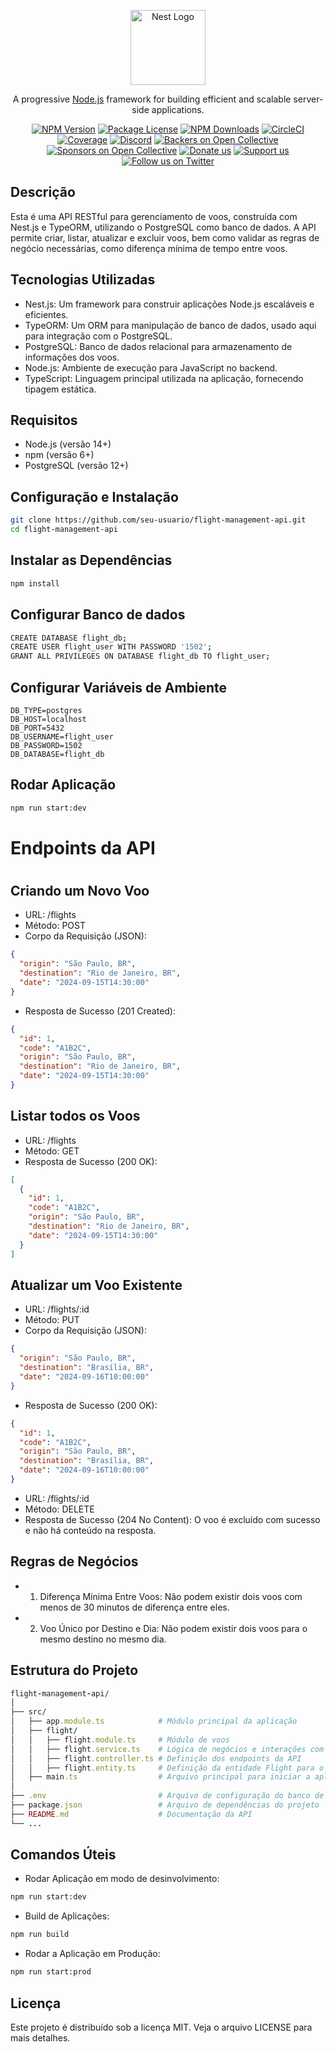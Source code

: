 <p align="center">
  <a href="http://nestjs.com/" target="blank"><img src="https://nestjs.com/img/logo-small.svg" width="120" alt="Nest Logo" /></a>
</p>

[circleci-image]: https://img.shields.io/circleci/build/github/nestjs/nest/master?token=abc123def456
[circleci-url]: https://circleci.com/gh/nestjs/nest

  <p align="center">A progressive <a href="http://nodejs.org" target="_blank">Node.js</a> framework for building efficient and scalable server-side applications.</p>
    <p align="center">
<a href="https://www.npmjs.com/~nestjscore" target="_blank"><img src="https://img.shields.io/npm/v/@nestjs/core.svg" alt="NPM Version" /></a>
<a href="https://www.npmjs.com/~nestjscore" target="_blank"><img src="https://img.shields.io/npm/l/@nestjs/core.svg" alt="Package License" /></a>
<a href="https://www.npmjs.com/~nestjscore" target="_blank"><img src="https://img.shields.io/npm/dm/@nestjs/common.svg" alt="NPM Downloads" /></a>
<a href="https://circleci.com/gh/nestjs/nest" target="_blank"><img src="https://img.shields.io/circleci/build/github/nestjs/nest/master" alt="CircleCI" /></a>
<a href="https://coveralls.io/github/nestjs/nest?branch=master" target="_blank"><img src="https://coveralls.io/repos/github/nestjs/nest/badge.svg?branch=master#9" alt="Coverage" /></a>
<a href="https://discord.gg/G7Qnnhy" target="_blank"><img src="https://img.shields.io/badge/discord-online-brightgreen.svg" alt="Discord"/></a>
<a href="https://opencollective.com/nest#backer" target="_blank"><img src="https://opencollective.com/nest/backers/badge.svg" alt="Backers on Open Collective" /></a>
<a href="https://opencollective.com/nest#sponsor" target="_blank"><img src="https://opencollective.com/nest/sponsors/badge.svg" alt="Sponsors on Open Collective" /></a>
  <a href="https://paypal.me/kamilmysliwiec" target="_blank"><img src="https://img.shields.io/badge/Donate-PayPal-ff3f59.svg" alt="Donate us"/></a>
    <a href="https://opencollective.com/nest#sponsor"  target="_blank"><img src="https://img.shields.io/badge/Support%20us-Open%20Collective-41B883.svg" alt="Support us"></a>
  <a href="https://twitter.com/nestframework" target="_blank"><img src="https://img.shields.io/twitter/follow/nestframework.svg?style=social&label=Follow" alt="Follow us on Twitter"></a>
</p>
  <!--[![Backers on Open Collective](https://opencollective.com/nest/backers/badge.svg)](https://opencollective.com/nest#backer)
  [![Sponsors on Open Collective](https://opencollective.com/nest/sponsors/badge.svg)](https://opencollective.com/nest#sponsor)-->

## Descrição

Esta é uma API RESTful para gerenciamento de voos, construída com Nest.js e TypeORM, utilizando o PostgreSQL como banco de dados. A API permite criar, listar, atualizar e excluir voos, bem como validar as regras de negócio necessárias, como diferença mínima de tempo entre voos.

## Tecnologias Utilizadas

- Nest.js: Um framework para construir aplicações Node.js escaláveis e eficientes.
- TypeORM: Um ORM para manipulação de banco de dados, usado aqui para integração com o PostgreSQL.
- PostgreSQL: Banco de dados relacional para armazenamento de informações dos voos.
- Node.js: Ambiente de execução para JavaScript no backend.
- TypeScript: Linguagem principal utilizada na aplicação, fornecendo tipagem estática.

## Requisitos

- Node.js (versão 14+)
- npm (versão 6+)
- PostgreSQL (versão 12+)

## Configuração e Instalação

```bash
git clone https://github.com/seu-usuario/flight-management-api.git
cd flight-management-api
```

## Instalar as Dependências

```bash
npm install
```

## Configurar Banco de dados

```bash
CREATE DATABASE flight_db;
CREATE USER flight_user WITH PASSWORD '1502';
GRANT ALL PRIVILEGES ON DATABASE flight_db TO flight_user;
```

## Configurar Variáveis de Ambiente
```env
DB_TYPE=postgres
DB_HOST=localhost
DB_PORT=5432
DB_USERNAME=flight_user
DB_PASSWORD=1502
DB_DATABASE=flight_db
```

## Rodar Aplicação
```bash
npm run start:dev
```

<h1> Endpoints da API <h1>

## Criando um Novo Voo

- URL: /flights
- Método: POST
- Corpo da Requisição (JSON):
```JSON
{
  "origin": "São Paulo, BR",
  "destination": "Rio de Janeiro, BR",
  "date": "2024-09-15T14:30:00"
}
```
- Resposta de Sucesso (201 Created):
```JSON
{
  "id": 1,
  "code": "A1B2C",
  "origin": "São Paulo, BR",
  "destination": "Rio de Janeiro, BR",
  "date": "2024-09-15T14:30:00"
}
```
## Listar todos os Voos

- URL: /flights
- Método: GET
- Resposta de Sucesso (200 OK):

```JSON
[
  {
    "id": 1,
    "code": "A1B2C",
    "origin": "São Paulo, BR",
    "destination": "Rio de Janeiro, BR",
    "date": "2024-09-15T14:30:00"
  }
]
```

## Atualizar um Voo Existente

- URL: /flights/:id
- Método: PUT
- Corpo da Requisição (JSON):
```JSON
{
  "origin": "São Paulo, BR",
  "destination": "Brasília, BR",
  "date": "2024-09-16T10:00:00"
}
```
- Resposta de Sucesso (200 OK):
```JSON
{
  "id": 1,
  "code": "A1B2C",
  "origin": "São Paulo, BR",
  "destination": "Brasília, BR",
  "date": "2024-09-16T10:00:00"
}
```

- URL: /flights/:id
- Método: DELETE
- Resposta de Sucesso (204 No Content): O voo é excluído com sucesso e não há conteúdo na resposta.

## Regras de Negócios
- 1. Diferença Mínima Entre Voos: Não podem existir dois voos com menos de 30 minutos de diferença entre eles.
- 2. Voo Único por Destino e Dia: Não podem existir dois voos para o mesmo destino no mesmo dia.

## Estrutura do Projeto

```ruby
flight-management-api/
│
├── src/
│   ├── app.module.ts            # Módulo principal da aplicação
│   ├── flight/
│   │   ├── flight.module.ts     # Módulo de voos
│   │   ├── flight.service.ts    # Lógica de negócios e interações com o banco de dados
│   │   ├── flight.controller.ts # Definição dos endpoints da API
│   │   ├── flight.entity.ts     # Definição da entidade Flight para o TypeORM
│   ├── main.ts                  # Arquivo principal para iniciar a aplicação
│
├── .env                         # Arquivo de configuração do banco de dados
├── package.json                 # Arquivo de dependências do projeto
├── README.md                    # Documentação da API
└── ...
```


## Comandos Úteis
- Rodar Aplicação em modo de desinvolvimento:
```bash
npm run start:dev
```
- Build de Aplicações:
```bash
npm run build
```
- Rodar a Aplicação em Produção:
```bash
npm run start:prod
```

## Licença

Este projeto é distribuído sob a licença MIT. Veja o arquivo LICENSE para mais detalhes.
